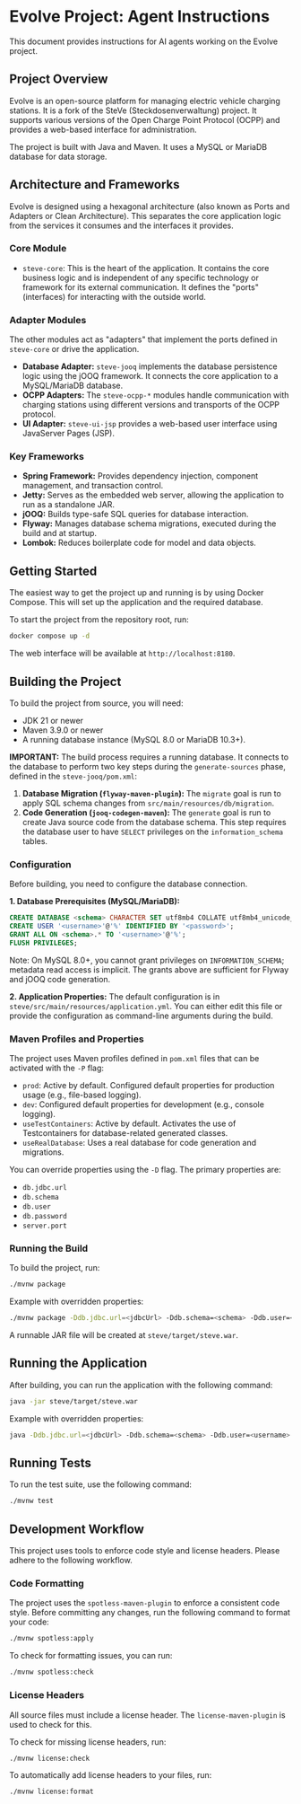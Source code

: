 # Evolve Project: Agent Instructions

This document provides instructions for AI agents working on the Evolve project.

## Project Overview

Evolve is an open-source platform for managing electric vehicle charging stations. It is a fork of the SteVe (Steckdosenverwaltung) project. It supports various versions of the Open Charge Point Protocol (OCPP) and provides a web-based interface for administration.

The project is built with Java and Maven. It uses a MySQL or MariaDB database for data storage.

## Architecture and Frameworks

Evolve is designed using a hexagonal architecture (also known as Ports and Adapters or Clean Architecture). This separates the core application logic from the services it consumes and the interfaces it provides.

### Core Module

-   `steve-core`: This is the heart of the application. It contains the core business logic and is independent of any specific technology or framework for its external communication. It defines the "ports" (interfaces) for interacting with the outside world.

### Adapter Modules

The other modules act as "adapters" that implement the ports defined in `steve-core` or drive the application.

-   **Database Adapter:** `steve-jooq` implements the database persistence logic using the jOOQ framework. It connects the core application to a MySQL/MariaDB database.
-   **OCPP Adapters:** The `steve-ocpp-*` modules handle communication with charging stations using different versions and transports of the OCPP protocol.
-   **UI Adapter:** `steve-ui-jsp` provides a web-based user interface using JavaServer Pages (JSP).

### Key Frameworks

-   **Spring Framework:** Provides dependency injection, component management, and transaction control.
-   **Jetty:** Serves as the embedded web server, allowing the application to run as a standalone JAR.
-   **jOOQ:** Builds type-safe SQL queries for database interaction.
-   **Flyway:** Manages database schema migrations, executed during the build and at startup.
-   **Lombok:** Reduces boilerplate code for model and data objects.

## Getting Started

The easiest way to get the project up and running is by using Docker Compose. This will set up the application and the required database.

To start the project from the repository root, run:
```bash
docker compose up -d
```
The web interface will be available at `http://localhost:8180`.

## Building the Project

To build the project from source, you will need:
-   JDK 21 or newer
-   Maven 3.9.0 or newer
-   A running database instance (MySQL 8.0 or MariaDB 10.3+).

**IMPORTANT:** The build process requires a running database. It connects to the database to perform two key steps during the `generate-sources` phase, defined in the `steve-jooq/pom.xml`:

1.  **Database Migration (`flyway-maven-plugin`):** The `migrate` goal is run to apply SQL schema changes from `src/main/resources/db/migration`.
2.  **Code Generation (`jooq-codegen-maven`):** The `generate` goal is run to create Java source code from the database schema. This step requires the database user to have `SELECT` privileges on the `information_schema` tables.

### Configuration

Before building, you need to configure the database connection.

**1. Database Prerequisites (MySQL/MariaDB):**
```sql
CREATE DATABASE <schema> CHARACTER SET utf8mb4 COLLATE utf8mb4_unicode_ci;
CREATE USER '<username>'@'%' IDENTIFIED BY '<password>';
GRANT ALL ON <schema>.* TO '<username>'@'%';
FLUSH PRIVILEGES;
```
Note: On MySQL 8.0+, you cannot grant privileges on `INFORMATION_SCHEMA`; metadata read access is implicit. The grants above are sufficient for Flyway and jOOQ code generation.

**2. Application Properties:**
The default configuration is in `steve/src/main/resources/application.yml`. You can either edit this file or provide the configuration as command-line arguments during the build.

### Maven Profiles and Properties

The project uses Maven profiles defined in `pom.xml` files that can be activated with the `-P` flag:
-   `prod`: Active by default. Configured default properties for production usage (e.g., file-based logging).
-   `dev`: Configured default properties for development (e.g., console logging).
-   `useTestContainers`: Active by default. Activates the use of Testcontainers for database-related generated classes.
-   `useRealDatabase`: Uses a real database for code generation and migrations.

You can override properties using the `-D` flag. The primary properties are:
-   `db.jdbc.url`
-   `db.schema`
-   `db.user`
-   `db.password`
-   `server.port`

### Running the Build

To build the project, run:
```bash
./mvnw package
```

Example with overridden properties:
```bash
./mvnw package -Ddb.jdbc.url=<jdbcUrl> -Ddb.schema=<schema> -Ddb.user=<username> -Ddb.password=<password>
```

A runnable JAR file will be created at `steve/target/steve.war`.

## Running the Application

After building, you can run the application with the following command:
```bash
java -jar steve/target/steve.war
```

Example with overridden properties:
```bash
java -Ddb.jdbc.url=<jdbcUrl> -Ddb.schema=<schema> -Ddb.user=<username> -Ddb.password=<password> -jar steve/target/steve.war
```

## Running Tests

To run the test suite, use the following command:
```bash
./mvnw test
```

## Development Workflow

This project uses tools to enforce code style and license headers. Please adhere to the following workflow.

### Code Formatting

The project uses the `spotless-maven-plugin` to enforce a consistent code style. Before committing any changes, run the following command to format your code:
```bash
./mvnw spotless:apply
```

To check for formatting issues, you can run:
```bash
./mvnw spotless:check
```

### License Headers

All source files must include a license header. The `license-maven-plugin` is used to check for this.

To check for missing license headers, run:
```bash
./mvnw license:check
```

To automatically add license headers to your files, run:
```bash
./mvnw license:format
```
